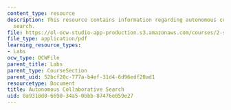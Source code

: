 ```yaml
---
content_type: resource
description: This resource contains information regarding autonomous collaborative
  search.
file: https://ol-ocw-studio-app-production.s3.amazonaws.com/courses/2-s998-marine-autonomy-sensing-and-communications-spring-2012/0a9318d0669034a50bbb87476e059e27_MIT2_S998S12_Lab09.pdf
file_type: application/pdf
learning_resource_types:
- Labs
ocw_type: OCWFile
parent_title: Labs
parent_type: CourseSection
parent_uid: 52bcf20c-777a-b4ef-31d4-6d96edf20ad1
resourcetype: Document
title: Autonomous Collaborative Search
uid: 0a9318d0-6690-34a5-0bbb-87476e059e27
---
```

